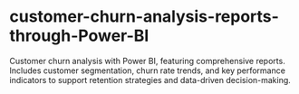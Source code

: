 # customer-churn-analysis-reports-through-Power-BI
Customer churn analysis with Power BI, featuring comprehensive  reports. Includes customer segmentation, churn rate trends, and key performance indicators to support retention strategies and data-driven decision-making.
